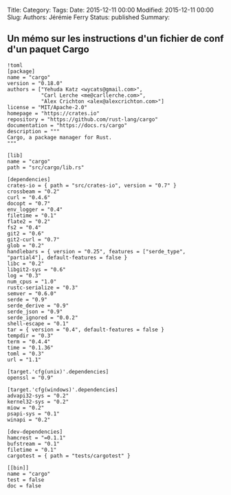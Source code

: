 Title: 
Category: 
Tags: 
Date: 2015-12-11 00:00
Modified: 2015-12-11 00:00
Slug: 
Authors: Jérémie Ferry
Status: published
Summary:

## Un mémo sur les instructions d'un fichier de conf d'un paquet Cargo

    !toml
    [package]
    name = "cargo"
    version = "0.18.0"
    authors = ["Yehuda Katz <wycats@gmail.com>",
               "Carl Lerche <me@carllerche.com>",
               "Alex Crichton <alex@alexcrichton.com>"]
    license = "MIT/Apache-2.0"
    homepage = "https://crates.io"
    repository = "https://github.com/rust-lang/cargo"
    documentation = "https://docs.rs/cargo"
    description = """
    Cargo, a package manager for Rust.
    """

    [lib]
    name = "cargo"
    path = "src/cargo/lib.rs"

    [dependencies]
    crates-io = { path = "src/crates-io", version = "0.7" }
    crossbeam = "0.2"
    curl = "0.4.6"
    docopt = "0.7"
    env_logger = "0.4"
    filetime = "0.1"
    flate2 = "0.2"
    fs2 = "0.4"
    git2 = "0.6"
    git2-curl = "0.7"
    glob = "0.2"
    handlebars = { version = "0.25", features = ["serde_type", "partial4"], default-features = false }
    libc = "0.2"
    libgit2-sys = "0.6"
    log = "0.3"
    num_cpus = "1.0"
    rustc-serialize = "0.3"
    semver = "0.6.0"
    serde = "0.9"
    serde_derive = "0.9"
    serde_json = "0.9"
    serde_ignored = "0.0.2"
    shell-escape = "0.1"
    tar = { version = "0.4", default-features = false }
    tempdir = "0.3"
    term = "0.4.4"
    time = "0.1.36"
    toml = "0.3"
    url = "1.1"

    [target.'cfg(unix)'.dependencies]
    openssl = "0.9"

    [target.'cfg(windows)'.dependencies]
    advapi32-sys = "0.2"
    kernel32-sys = "0.2"
    miow = "0.2"
    psapi-sys = "0.1"
    winapi = "0.2"

    [dev-dependencies]
    hamcrest = "=0.1.1"
    bufstream = "0.1"
    filetime = "0.1"
    cargotest = { path = "tests/cargotest" }

    [[bin]]
    name = "cargo"
    test = false
    doc = false
